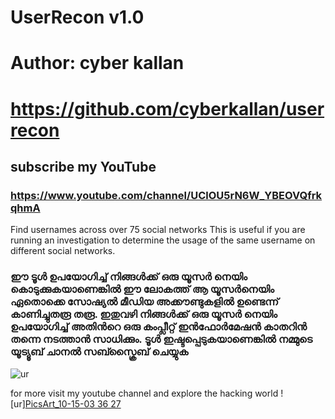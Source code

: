 # UserRecon v1.0
# Author: cyber kallan
# https://github.com/cyberkallan/userrecon
## subscribe my YouTube 
### https://www.youtube.com/channel/UClOU5rN6W_YBEOVQfrkqhmA

Find usernames across over 75 social networks
This is useful if you are running an investigation to determine the usage of the same username on different social networks.


### ഈ ടൂൾ ഉപയോഗിച്ച് നിങ്ങൾക്ക് ഒരു യൂസർ നെയിം കൊടുക്കുകയാണെങ്കിൽ ഈ ലോകത്ത് ആ യൂസർനെയിം ഏതൊക്കെ സോഷ്യൽ മീഡിയ അക്കൗണ്ടുകളിൽ ഉണ്ടെന്ന് കാണിച്ചുതരൂ തരൂ. ഇതുവഴി നിങ്ങൾക്ക് ഒരു യൂസർ നെയിം ഉപയോഗിച്ച് അതിൻറെ ഒരു കംപ്ലീറ്റ് ഇൻഫോർമേഷൻ കാതറിൻ തന്നെ നടത്താൻ സാധിക്കും. ടൂൾ ഇഷ്ടപ്പെടുകയാണെങ്കിൽ നമ്മുടെ യൂട്യൂബ് ചാനൽ സബ്സ്ക്രൈബ് ചെയ്യുക 


![ur](https://user-images.githubusercontent.com/56509491/67074171-2fc7d000-f1a6-11e9-8d42-c617ed55378b.JPG)

for more visit my youtube channel and explore the hacking world
![ur][PicsArt_10-15-03 36 27](https://user-images.githubusercontent.com/56509491/66862492-9e423d80-efae-11e9-8b2f-004d5381297a.png)
